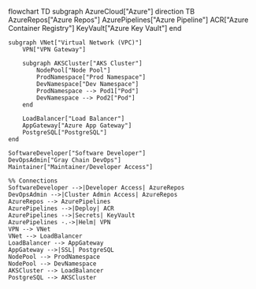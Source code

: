flowchart TD
    subgraph AzureCloud["Azure"]
        direction TB
        AzureRepos["Azure Repos"]
        AzurePipelines["Azure Pipeline"]
        ACR["Azure Container Registry"]
        KeyVault["Azure Key Vault"]
    end

    subgraph VNet["Virtual Network (VPC)"]
        VPN["VPN Gateway"]
        
        subgraph AKSCluster["AKS Cluster"]
            NodePool["Node Pool"]
            ProdNamespace["Prod Namespace"]
            DevNamespace["Dev Namespace"]
            ProdNamespace --> Pod1["Pod"]
            DevNamespace --> Pod2["Pod"]
        end
        
        LoadBalancer["Load Balancer"]
        AppGateway["Azure App Gateway"]
        PostgreSQL["PostgreSQL"]
    end

    SoftwareDeveloper["Software Developer"]
    DevOpsAdmin["Gray Chain DevOps"]
    Maintainer["Maintainer/Developer Access"]

    %% Connections
    SoftwareDeveloper -->|Developer Access| AzureRepos
    DevOpsAdmin -->|Cluster Admin Access| AzureRepos
    AzureRepos --> AzurePipelines
    AzurePipelines -->|Deploy| ACR
    AzurePipelines -->|Secrets| KeyVault
    AzurePipelines -.->|Helm| VPN
    VPN --> VNet
    VNet --> LoadBalancer
    LoadBalancer --> AppGateway
    AppGateway -->|SSL| PostgreSQL
    NodePool --> ProdNamespace
    NodePool --> DevNamespace
    AKSCluster --> LoadBalancer
    PostgreSQL --> AKSCluster

